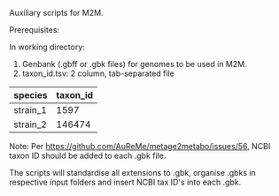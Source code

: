 Auxiliary scripts for M2M.

Prerequisites:

In working directory: 

1) Genbank (.gbff or .gbk files) for genomes to be used in M2M.
2) taxon_id.tsv: 2 column, tab-separated file

| species  | taxon_id |
| ------------- | ------------- |
| strain_1  | 1597  |
| strain_2  | 146474  |

Note: Per https://github.com/AuReMe/metage2metabo/issues/56, NCBI taxon ID should be added to each .gbk file.

The scripts will standardise all extensions to .gbk, organise .gbks in respective input folders and insert NCBI tax ID's into each .gbk.
